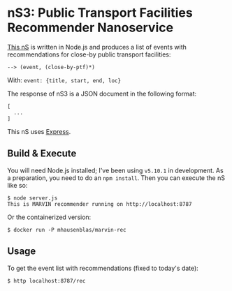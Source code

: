 # nS3: Public Transport Facilities Recommender Nanoservice

[This nS](../specs/marvin-rec.json) is written in Node.js and produces a list of events with recommendations for close-by public transport facilities:

    --> (event, (close-by-ptf)*)

With: `event: {title, start, end, loc}`

The response of nS3 is a JSON document in the following format:

    [
      ...
    ]

This nS uses [Express](http://expressjs.com/en/4x/api.html).

## Build & Execute

You will need Node.js installed; I've been using `v5.10.1` in development. As a preparation, you need to do an `npm install`. Then you can execute the nS like so:

    $ node server.js
    This is MARVIN recommender running on http://localhost:8787

Or the containerized version:

    $ docker run -P mhausenblas/marvin-rec

## Usage

To get the event list with recommendations (fixed to today's date):

    $ http localhost:8787/rec
